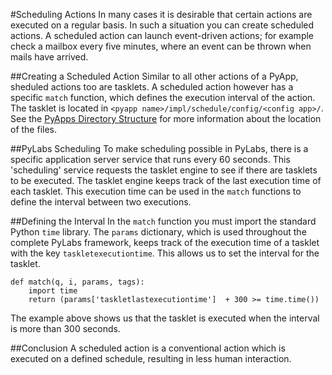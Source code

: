 #Scheduling Actions
In many cases it is desirable that certain actions are executed on a regular basis. In such a situation you can create scheduled actions.
A scheduled action can launch event-driven actions; for example check a mailbox every five minutes, where an event can be thrown when mails have arrived.


##Creating a Scheduled Action
Similar to all other actions of a PyApp, sheduled actions too are tasklets. A scheduled action however has a specific `match` function, which defines the execution interval of the action. The tasklet is located in `<pyapp name>/impl/schedule/config/<config app>/`. See the [PyApps Directory Structure](/sampleapp/#/doc/sampleapp) for more information about the location of the files.


##PyLabs Scheduling
To make scheduling possible in PyLabs, there is a specific application server service that runs every 60 seconds. This 'scheduling' service requests the tasklet engine to see if there are tasklets to be executed.
The tasklet engine keeps track of the last execution time of each tasklet. This execution time can be used in the `match` functions to  define the interval between two executions.


##Defining the Interval
In the `match` function you must import the standard Python `time` library. The `params` dictionary, which is used throughout the complete PyLabs framework, keeps track of the execution time of a tasklet with the key `taskletexecutiontime`. This allows us to set the interval for the tasklet.

    def match(q, i, params, tags):
        import time
        return (params['taskletlastexecutiontime']  + 300 >= time.time())

The example above shows us that the tasklet is executed when the interval is more than 300 seconds.


##Conclusion
A scheduled action is a conventional action which is executed on a defined schedule, resulting in less human interaction.

